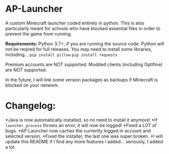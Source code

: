 # AP-Launcher
A custom Minecraft launcher coded entirely in python. 
This is also particularly meant for schools who have blocked essential files in order to prevent the game from running.

**Requirements:**
Python 3.7+, if you are running the source code. Python will not be reqired for full releases.
You may need to install some libraries, including...
`pip install pillow`
`pip install requests`

Premium accounts are NOT supported.
Modded clients (including Optifine) are NOT supported.

In the future, I will link some version packages as backups if Minecraft is blocked on your network.

# Changelog:
*Java is now automatically installed, so no need to install it anymore!
*If `launcher_process` throws an error, it will now be logged!
*Fixed a LOT of bugs.
*AP Launcher now caches the currently logged in account and selected version.
*Fixed the installer, the last one was super broken.
*I will update this README if I find any more features I added... seriously, I added a lot.
